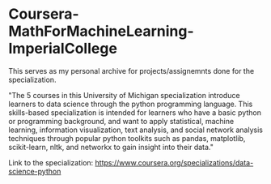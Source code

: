 # Coursera-MathForMachineLearning-ImperialCollege

This serves as my personal archive for projects/assignemnts done for the specialization.

"The 5 courses in this University of Michigan specialization introduce learners to data science through the python programming language. This skills-based specialization is intended for learners who have a basic python or programming background, and want to apply statistical, machine learning, information visualization, text analysis, and social network analysis techniques through popular python toolkits such as pandas, matplotlib, scikit-learn, nltk, and networkx to gain insight into their data."

Link to the specialization: https://www.coursera.org/specializations/data-science-python
